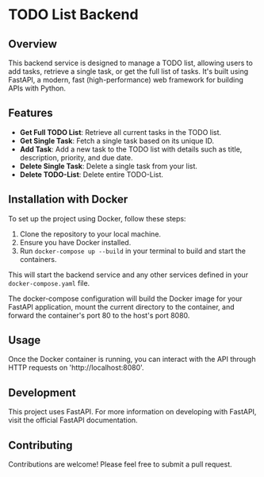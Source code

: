 # TODO List Backend

## Overview

This backend service is designed to manage a TODO list, allowing users to add tasks, retrieve a single task, or get the full list of tasks. It's built using FastAPI, a modern, fast (high-performance) web framework for building APIs with Python.

## Features

- **Get Full TODO List**: Retrieve all current tasks in the TODO list.
- **Get Single Task**: Fetch a single task based on its unique ID.
- **Add Task**: Add a new task to the TODO list with details such as title, description, priority, 
and due date.
- **Delete Single Task**: Delete a single task from your list.
- **Delete TODO-List**: Delete entire TODO-List.

## Installation with Docker

To set up the project using Docker, follow these steps:

1. Clone the repository to your local machine.
2. Ensure you have Docker installed.
3. Run `docker-compose up --build` in your terminal to build and start the containers.

This will start the backend service and any other services defined in your `docker-compose.yaml` file.

The docker-compose configuration will build the Docker image for your FastAPI application, mount the current directory to the container, and forward the container's port 80 to the host's port 8080.

## Usage
Once the Docker container is running, you can interact with the API through HTTP requests on 'http://localhost:8080'.

## Development
This project uses FastAPI. For more information on developing with FastAPI, visit the official FastAPI documentation.

## Contributing
Contributions are welcome! Please feel free to submit a pull request.